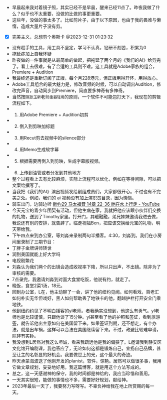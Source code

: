 - 早晨起来我对着镜子照，其实已经不是早晨，醒来已经11点了。昨夜我做了什么？似乎也不太重要，没做的比做的事更重要。
- 这些年，没做的事太多了。比如剪片子，由于以下原因，也由于我的畏难与懒惰，造成大量片子没有剪。
- [x] 完美主义，总想剪个奥斯卡 @2023-12-31 01:23:32
- 没有趁手的工具，用工具不坚定，学习不认真，钻研不刻苦，积累为0
- 拖延症加上自我怀疑
- 昨夜做的一件事就是从最简单的做起，把拖延了两个月的《我们的AI》给剪完了。看上去很难，有了合适的工具则不难。这工具就是Adobe家族的组合，Premiere + Audition
- 我最终还是重新订阅了正版，每个月228港元，但正版用得开怀，用得放心。
- Adobe工具组合的最大魅力是，修改音频的时候，可以自动调出Audition，修改完声音，自动同步到Premiere，简直要多神奇有多神奇。
- 当然按照`张玉新`老师`重器轻用`的原则，一个软件不可能包打天下，我现在的剪辑流程如下。
- 1. 用Adobe Premiere + Audition初剪
- 2. 倒入到剪映加标题
- 3. 用Recut剪去视频中的silence部分
- 4. 用Memo生成软字幕
- 5. 根据需要再倒入到剪映，生成字幕版视频。
- 6. 上传到油管或者分发到其他地方
- 整个过程看上去有比较麻烦，实际上流程可以优化，例如在等待间隙，可以把文案给撰写了。
- 当我把《我们的AI》演出视频发给剧组成员们，大家都很开心。不过也有不完美之处。例如，我们的 ai 视频没有加上演职员目录，因为懒惰。
- 骑车出门，边骑边听 [新约29 马太福音 14章 22-36 祂在水上行走 - YouTube](https://www.youtube.com/watch?v=_KfCBBFRQuI)
- 今天元宝的青少年团契有活动，但他生病在家，我就把他应该跟小伙伴们交换的礼物，送到了Timothy家里。打开门，其暖融融，弟兄姊妹邀请我进去做，我说还有别的安排，就告辞了。临走祝福Ben，把应该交换给元宝的礼物，明天带给我。
- 下午四点来到办公室，等刘淼来录制两句半播客。4:30，刘淼到。我们在小房间里录制了三期节目：
- 丁胖子金牌讲师转世
- 润到美国就能上好大学吗
- 电视剧繁花
- 刘淼认为我们两个的出镜会造成收视率下降，所以只出声，不出镜。除非为了审核的需要。
- 7点录完，我邀请刘淼到对面大食堂吃饭，他说有约，就走了。
- 晚饭，食堂2菜1汤，18元。
- 回到办公室，L在，他主动聊了一会，讲了他的纽约见闻。如何看戏，百老汇如何朴实无华但戏好，黑人如何帮助丢了地铁卡的他，翻越护栏打开安全门乘地铁。
- 他到纽约约见了不明白播客的yl老师。者我确实没想到，他这么有勇气。yl老师也是比较谨慎，只跟他谈了15分钟。yl甚至看了他的护照和签证，看到旅游签，就告诉他出主意如何在美国留下来。如果签证到期，还不想走，有个办法，就是出车祸，这样可以合法在美国继续留下来。不过，政避比较难申请，除非有实锤。
- 我没想到L居然对我这么坦诚，看来我疏远他是我的偏狭了。L邀请我到静安区文化馆开编剧课，我也答应了，无论如何这都是锻炼自己，宣扬自己品牌，甚至让主的名彰显的好机会。我要做世上的光，这个最大的奇迹。
- 昨天承蒙海波送了他刚开发的planist，软件，惊艳。居然可以做很多事，我用它做文章规划，妥妥地好用。我这篇博客，就是用这个方法写成的。
- 总之，这一天感谢神的保守，我的时间都是神给的，我应当珍惜和善用。
- 一天其实很短，能做的事情也不多，需要好好规划，献给神。
- 2023年最后一天了，我要努力写呀写。不辜负神给我在地上所赏赐的每一天。
